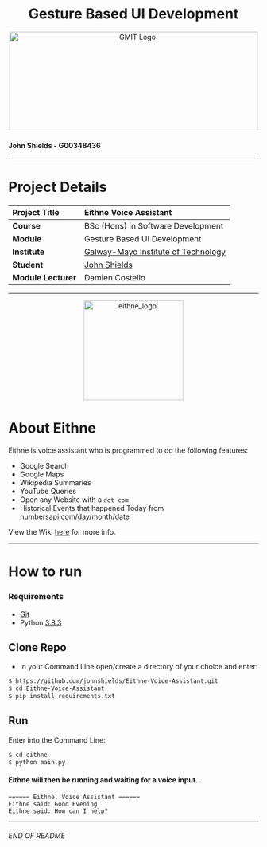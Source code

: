 <h1 align="center">Gesture Based UI Development</h1>


<a href="https://www.gmit.ie/" >
<p align="center"><img src="https://i.ibb.co/f1ZQSkt/logo-gmit.png"
alt="GMIT Logo" width="500" height="200"/>
</p></a>

#### John Shields - G00348436

***

# Project Details
| **Project Title** | Eithne Voice Assistant |
| :------------- |:-------------|
| **Course**              | BSc (Hons) in Software Development |
| **Module**              | Gesture Based UI Development |
| **Institute**           | [Galway-Mayo Institute of Technology](https://www.gmit.ie/) |
| **Student**             | [John Shields](https://github.com/johnshields) |
| **Module Lecturer**      | Damien Costello |

***

<p align="center"><img src="https://bit.ly/3eqTQ8r" alt="eithne_logo" width="200"/></p>

# About Eithne
Eithne is voice assistant who is programmed to do the following features: 

* Google Search
* Google Maps
* Wikipedia Summaries
* YouTube Queries
* Open any Website with a ``dot com``
* Historical Events that happened Today from [numbersapi.com/day/month/date](http://numbersapi.com/04/6/date)

View the Wiki [here](https://github.com/johnshields/Eithne-Voice-Assistant/wiki) for more info.

***
# How to run
### Requirements
* [Git](https://git-scm.com/downloads)
* Python [3.8.3](https://www.python.org/downloads/release/python-387/)

## Clone Repo
* In your Command Line open/create a directory of your choice and enter:
```bash
$ https://github.com/johnshields/Eithne-Voice-Assistant.git
$ cd Eithne-Voice-Assistant
$ pip install requirements.txt
```

## Run
Enter into the Command Line:
```bash
$ cd eithne
$ python main.py
```

#### Eithne will then be running and waiting for a voice input...
```
====== Eithne, Voice Assistant ======
Eithne said: Good Evening
Eithne said: How can I help?
```
***
###### END OF README